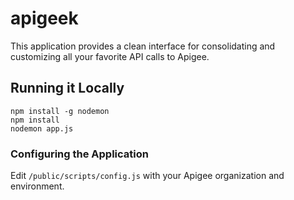 # apigeek

This application provides a clean interface for consolidating and customizing all your favorite API calls to Apigee.

## Running it Locally
```
npm install -g nodemon
npm install
nodemon app.js
```

### Configuring the Application
Edit `/public/scripts/config.js` with your Apigee organization and environment.